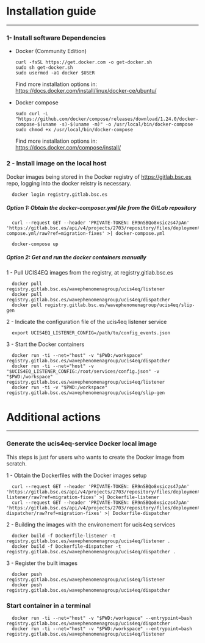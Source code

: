 # Installation guide
_________________
### 1- Install software Dependencies

* Docker (Community Edition)
  ```
  curl -fsSL https://get.docker.com -o get-docker.sh
  sudo sh get-docker.sh
  sudo usermod -aG docker $USER
  ```
  Find more installation options in:
  https://docs.docker.com/install/linux/docker-ce/ubuntu/
  
* Docker compose
  ```
  sudo curl -L "https://github.com/docker/compose/releases/download/1.24.0/docker-compose-$(uname -s)-$(uname -m)" -o /usr/local/bin/docker-compose
  sudo chmod +x /usr/local/bin/docker-compose
  ```
  Find more installation options in:
  https://docs.docker.com/compose/install/

### 2 - Install image on the local host

Docker images being stored in the Docker registry of https://gitlab.bsc.es repo, logging into the docker reistry is necessary.

```
  docker login registry.gitlab.bsc.es
```

##### Option 1: Obtain the docker-composer.yml file from the GitLab repository

```
  curl --request GET --header 'PRIVATE-TOKEN: ER9nSBQo8xsiczs47pAn' 'https://gitlab.bsc.es/api/v4/projects/2703/repository/files/deployment%2Fdockers%2Fdocker-compose.yml/raw?ref=migration-fixes' >| docker-compose.yml
```

```
  docker-compose up
```

##### Option 2: Get and run the docker containers manually

1 - Pull UCIS4EQ images from the registry, at registry.gitlab.bsc.es
```
  docker pull registry.gitlab.bsc.es/wavephenomenagroup/ucis4eq/listener
  docker pull registry.gitlab.bsc.es/wavephenomenagroup/ucis4eq/dispatcher
  docker pull registry.gitlab.bsc.es/wavephenomenagroup/ucis4eq/slip-gen
```

2 - Indicate the configuration file of the ucis4eq listener service
```
  export UCIS4EQ_LISTENER_CONFIG=/path/to/config_events.json
```

3 - Start the Docker containers

```
  docker run -ti --net="host" -v "$PWD:/workspace" registry.gitlab.bsc.es/wavephenomenagroup/ucis4eq/dispatcher
  docker run -ti --net="host" -v "$UCIS4EQ_LISTENER_CONFIG:/root/services/config.json" -v "$PWD:/workspace" registry.gitlab.bsc.es/wavephenomenagroup/ucis4eq/listener
  docker run -ti -v "$PWD:/workspace" registry.gitlab.bsc.es/wavephenomenagroup/ucis4eq/slip-gen
```

# Additional actions
_________________
### Generate the ucis4eq-service Docker local image

This steps is just for users who wants to create the Docker image from scratch.

1 - Obtain the Dockerfiles with the Docker images setup
```
  curl --request GET --header 'PRIVATE-TOKEN: ER9nSBQo8xsiczs47pAn' 'https://gitlab.bsc.es/api/v4/projects/2703/repository/files/deployment%2Fdockers%2FDockerfile-listener/raw?ref=migration-fixes' >| Dockerfile-listener
  curl --request GET --header 'PRIVATE-TOKEN: ER9nSBQo8xsiczs47pAn' 'https://gitlab.bsc.es/api/v4/projects/2703/repository/files/deployment%2Fdockers%2FDockerfile-dispatcher/raw?ref=migration-fixes' >| Dockerfile-dispatcher
```

2 - Building the images with the environement for ucis4eq services

```
  docker build -f Dockerfile-listener -t registry.gitlab.bsc.es/wavephenomenagroup/ucis4eq/listener .
  docker build -f Dockerfile-dispatcher -t registry.gitlab.bsc.es/wavephenomenagroup/ucis4eq/dispatcher .
```

3 - Register the built images
```
  docker push registry.gitlab.bsc.es/wavephenomenagroup/ucis4eq/listener
  docker push registry.gitlab.bsc.es/wavephenomenagroup/ucis4eq/dispatcher
```


### Start container in a terminal

```
  docker run -ti --net="host" -v "$PWD:/workspace" --entrypoint=bash registry.gitlab.bsc.es/wavephenomenagroup/ucis4eq/dispatcher
  docker run -ti --net="host" -v "$PWD:/workspace" --entrypoint=bash registry.gitlab.bsc.es/wavephenomenagroup/ucis4eq/listener
```
